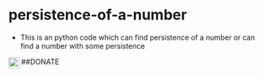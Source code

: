 # persistence-of-a-number
- This is an python code which  can find persistence of a number or can find a number with some persistence

##DONATE
[<img align="left" width="22px" src="https://www.flaticon.com/svg/static/icons/svg/174/174861.svg">][paypal]

<br />
<br />

[paypal]: https://paypal.me/discordworker